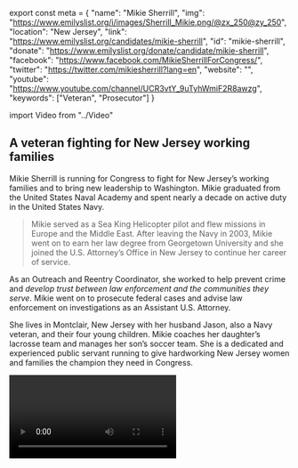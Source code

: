 export const meta = {
  "name": "Mikie Sherrill",
  "img": "https://www.emilyslist.org/i/images/Sherrill_Mikie.png/@zx_250@zy_250",
  "location": "New Jersey",
  "link": "https://www.emilyslist.org/candidates/mikie-sherrill",
  "id": "mikie-sherrill",
  "donate": "https://www.emilyslist.org/donate/candidate/mikie-sherrill",
  "facebook": "https://www.facebook.com/MikieSherrillForCongress/",
  "twitter": "https://twitter.com/mikiesherrill?lang=en",
  "website": "",
  "youtube": "https://www.youtube.com/channel/UCR3vtY_9uTyhWmiF2R8awzg",
  "keywords": ["Veteran", "Prosecutor"]
}

import Video from "../Video"

## A veteran fighting for New Jersey working families

Mikie Sherrill is running for Congress to fight for New Jersey’s working families and to bring new leadership to Washington. Mikie graduated from the United States Naval Academy and spent nearly a decade on active duty in the United States Navy.

> Mikie served as a Sea King Helicopter pilot and flew missions in Europe and the Middle East. After leaving the Navy in 2003, Mikie went on to earn her law degree from Georgetown University and she joined the U.S. Attorney’s Office in New Jersey to continue her career of service.

As an Outreach and Reentry Coordinator, she worked to help prevent crime and _develop trust between law enforcement and the communities they serve_. Mikie went on to prosecute federal cases and advise law enforcement on investigations as an Assistant U.S. Attorney.

She lives in Montclair, New Jersey with her husband Jason, also a Navy veteran, and their four young children. Mikie coaches her daughter’s lacrosse team and manages her son’s soccer team. She is a dedicated and experienced public servant running to give hardworking New Jersey women and families the champion they need in Congress.

<Video id="t5Gb2RARb9c" />

## An experienced leader running to tackle the toughest problems

Mikie decided to run for office for the first time after the 2016 election when she realized that her community needed new leadership more than ever. “As a former federal prosecutor with experience prosecuting both violent and white-collar criminals, I've seen what it looks like when the powerful prey on the vulnerable,” she has said, and she is running to be the fierce advocate that New Jersey working families need. Mikie has an outstanding record of public service in the United States Navy and the U.S. Attorney’s office, and she has seen firsthand the power our public institutions have to positively impact people’s lives. At a time when Washington is controlled by a dangerous Republican majority rolling back the progress we have fought so hard to make, Mike will fight tirelessly to defend our American values and our democracy—and to increase access to opportunity for all hardworking people in New Jersey and across the country.

<Video id="UIOwPOlW_-4" />


## A serious challenger taking on an extreme and vulnerable incumbent

Mikie is running for an open seat currently held by a retiring Republican incumbent. Donald Trump won New Jersey’s 11th Congressional District by less than a single percentage point in 2016, and it's trending blue—Democratic Governor Phil Murphy won this district last year. The path to taking back the House runs right through this district and others like it. When Mikie stepped up to challenge incumbent Congressman Rodney Frelinghuysen, a vulnerable Republican extremist, her grassroots campaign quickly gained strong momentum. In January, Frelinghuysen announced that he would no longer seek re-election—giving up on defending his party's indefensible agenda in this battleground district. This is a can’t-miss opportunity to help an outstanding candidate flip an open seat, and we know Mikie has what it takes to win this fight. The GOP and their deep-pocketed special interests will do everything they can to hold onto the critical seat and control of the House, and Mikie needs the full support of the EMILY’s List community to take them on. Let’s all chip in and help send this champion for working families to Washington.
